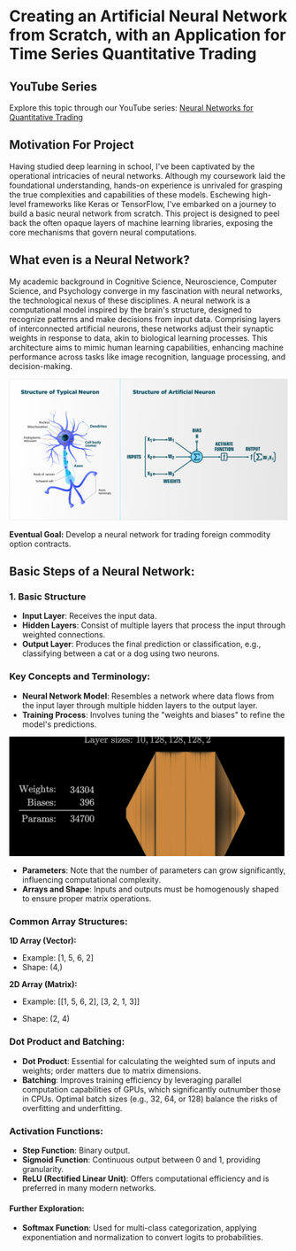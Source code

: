 # Creating an Artificial Neural Network from Scratch, with an Application for Time Series Quantitative Trading

## YouTube Series
Explore this topic through our YouTube series: [Neural Networks for Quantitative Trading](https://www.youtube.com/watch?v=Wo5dMEP_BbI&list=PLQVvvaa0QuDcjD5BAw2DxE6OF2tius3V3)

## Motivation For Project

Having studied deep learning in school, I've been captivated by the operational intricacies of neural networks. Although my coursework laid the foundational understanding, hands-on experience is unrivaled for grasping the true complexities and capabilities of these models. Eschewing high-level frameworks like Keras or TensorFlow, I've embarked on a journey to build a basic neural network from scratch. This project is designed to peel back the often opaque layers of machine learning libraries, exposing the core mechanisms that govern neural computations.

## What even is a Neural Network?

My academic background in Cognitive Science, Neuroscience, Computer Science, and Psychology converge in my fascination with neural networks, the technological nexus of these disciplines. A neural network is a computational model inspired by the brain's structure, designed to recognize patterns and make decisions from input data. Comprising layers of interconnected artificial neurons, these networks adjust their synaptic weights in response to data, akin to biological learning processes. This architecture aims to mimic human learning capabilities, enhancing machine performance across tasks like image recognition, language processing, and decision-making.

![Neural Network Concept](image.png)

**Eventual Goal:** Develop a neural network for trading foreign commodity option contracts.

## Basic Steps of a Neural Network:

### 1. Basic Structure
- **Input Layer**: Receives the input data.
- **Hidden Layers**: Consist of multiple layers that process the input through weighted connections.
- **Output Layer**: Produces the final prediction or classification, e.g., classifying between a cat or a dog using two neurons.

### Key Concepts and Terminology:
- **Neural Network Model**: Resembles a network where data flows from the input layer through multiple hidden layers to the output layer.
- **Training Process**: Involves tuning the "weights and biases" to refine the model's predictions.

![Neural Network Parameters](images/image.png)

- **Parameters**: Note that the number of parameters can grow significantly, influencing computational complexity.
- **Arrays and Shape**: Inputs and outputs must be homogenously shaped to ensure proper matrix operations.

### Common Array Structures:

**1D Array (Vector):**
- Example: [1, 5, 6, 2]
- Shape: (4,)

**2D Array (Matrix):**
- Example:
[[1, 5, 6, 2],
[3, 2, 1, 3]]

- Shape: (2, 4)

### Dot Product and Batching:
- **Dot Product**: Essential for calculating the weighted sum of inputs and weights; order matters due to matrix dimensions.
- **Batching**: Improves training efficiency by leveraging parallel computation capabilities of GPUs, which significantly outnumber those in CPUs. Optimal batch sizes (e.g., 32, 64, or 128) balance the risks of overfitting and underfitting.

### Activation Functions:
- **Step Function**: Binary output.
- **Sigmoid Function**: Continuous output between 0 and 1, providing granularity.
- **ReLU (Rectified Linear Unit)**: Offers computational efficiency and is preferred in many modern networks.

#### Further Exploration:
- **Softmax Function**: Used for multi-class categorization, applying exponentiation and normalization to convert logits to probabilities.


